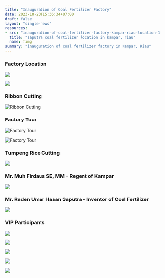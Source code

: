 ```yaml
---
title: "Inauguration of Coal Fertilizer Factory"
date: 2023-10-23T15:36:34+07:00
draft: false
layout: "single-news"
resources:
- src: "inauguration-of-coal-fertilizer-factory-kampar-riau-location-1.jpg"
  title: "saputra coal fertilizer location in kampar, riau"
  name: fimg
summary: "inauguration of coal fertilizer factory in Kampar, Riau"
---
```


### Factory Location

![](./inauguration-of-coal-fertilizer-factory-kampar-riau-location-1.jpg)

![](./inauguration-of-coal-fertilizer-factory-kampar-riau-location-2.jpg)

### Ribbon Cutting

![Ribbon Cutting](./inauguration-of-coal-fertilizer-factory-kampar-riau-cutting-ribbon.jpg)

### Factory Tour

![Factory Tour](./inauguration-of-coal-fertilizer-factory-kampar-riau-factory-touring-1.jpg)

![Factory Tour](./inauguration-of-coal-fertilizer-factory-kampar-riau-factory-touring-2.jpg)

### Tumpeng Rice Cutting

![](./inauguration-of-coal-fertilizer-factory-kampar-riau-cutting-tumpeng-rice.jpg)

### Mr. Muh Firdaus SE, MM - Regent of Kampar

![](./inauguration-of-coal-fertilizer-factory-kampar-riau-regent-speech.jpg)

### Mr. Raden Umar Hasan Saputra - Inventor of Coal Fertilizer

![](./inauguration-of-coal-fertilizer-factory-kampar-riau-inventor-speech.jpg)

### VIP Participants

![](./inauguration-of-coal-fertilizer-factory-kampar-riau-participants-1.jpg)

![](./inauguration-of-coal-fertilizer-factory-kampar-riau-participants-2.jpg)

![](./inauguration-of-coal-fertilizer-factory-kampar-riau-participants-3.jpg)

![](./inauguration-of-coal-fertilizer-factory-kampar-riau-participants-4.jpg)

![](./inauguration-of-coal-fertilizer-factory-kampar-riau-participants-5.jpg)